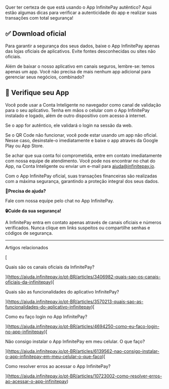 Quer ter certeza de que está usando o App InfinitePay autêntico? Aqui estão algumas dicas para verificar a autenticidade do app e realizar suas transações com total segurança!

## **✅ Download oficial**

Para garantir a segurança dos seus dados, baixe o App InfinitePay apenas das lojas oficiais de aplicativos. Evite fontes desconhecidas ou sites não oficiais.

Além de baixar o nosso aplicativo em canais seguros, lembre-se: temos apenas um app. Você não precisa de mais nenhum app adicional para gerenciar seus negócios, combinado?

## **🔎 Verifique seu App**

Você pode usar a Conta Inteligente no navegador como canal de validação para o seu aplicativo. Tenha em mãos o celular com o App InfinitePay instalado e logado, além de outro dispositivo com acesso à internet.

Se o app for autêntico, ele validará o login na sessão da web.

Se o QR Code não funcionar, você pode estar usando um app não oficial. Nesse caso, desinstale-o imediatamente e baixe o app através da Google Play ou App Store.

Se achar que sua conta foi comprometida, entre em contato imediatamente com nossa equipe de atendimento. Você pode nos encontrar no chat do App, na Conta Inteligente ou enviar um e-mail para [ajuda@infinitepay.io](mailto:ajuda@infinitepay.io).

Com o App InfinitePay oficial, suas transações financeiras são realizadas com a máxima segurança, garantindo a proteção integral dos seus dados.

**🔔Precisa de ajuda?**

Fale com nossa equipe pelo chat no App InfinitePay.

**🔒Cuide da sua segurança!**

A InfinitePay entra em contato apenas através de canais oficiais e números verificados. Nunca clique em links suspeitos ou compartilhe senhas e códigos de segurança.

___

Artigos relacionados

[

Quais são os canais oficiais da InfinitePay?

](https://ajuda.infinitepay.io/pt-BR/articles/3406982-quais-sao-os-canais-oficiais-da-infinitepay)[

Quais são as funcionalidades do aplicativo InfinitePay?

](https://ajuda.infinitepay.io/pt-BR/articles/3570213-quais-sao-as-funcionalidades-do-aplicativo-infinitepay)[

Como eu faço login no App InfinitePay?

](https://ajuda.infinitepay.io/pt-BR/articles/4694250-como-eu-faco-login-no-app-infinitepay)[

Não consigo instalar o App InfinitePay em meu celular. O que faço?

](https://ajuda.infinitepay.io/pt-BR/articles/6139562-nao-consigo-instalar-o-app-infinitepay-em-meu-celular-o-que-faco)[

Como resolver erros ao acessar o App InfinitePay?

](https://ajuda.infinitepay.io/pt-BR/articles/10723002-como-resolver-erros-ao-acessar-o-app-infinitepay)